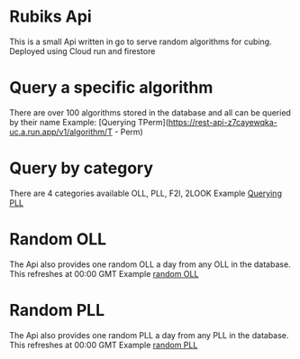 
# Rubiks Api
This is a small Api written in go to serve random algorithms for cubing.
Deployed using Cloud run and firestore

# Query a specific algorithm
There are over 100 algorithms stored in the database and all can be queried by their name
Example: [Querying TPerm](https://rest-api-z7cayewqka-uc.a.run.app/v1/algorithm/T - Perm)

# Query by category
There are 4 categories available OLL, PLL, F2l, 2LOOK
Example [Querying PLL](https://rest-api-z7cayewqka-uc.a.run.app/v1/algorithmCategory/PLL)

# Random OLL
The Api also provides one random OLL a day from any OLL in the database. 
This refreshes at 00:00 GMT
Example [random OLL](https://rest-api-z7cayewqka-uc.a.run.app/v1/randomOLL/)

# Random PLL
The Api also provides one random PLL a day from any PLL in the database. 
This refreshes at 00:00 GMT
Example [random PLL](https://rest-api-z7cayewqka-uc.a.run.app/v1/randomOLL/)
